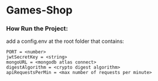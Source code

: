 # Games-Shop
### How Run the Project:
add a config.env at the root folder that contains:
```
PORT = <number>
jwtSecretKey = <string>
mongoURL = <mongodb atlas connect>
digestAlgorithm = <crypto digest algorithm>
apiRequestsPerMin = <max number of requests per minute>
```
